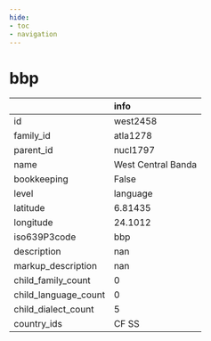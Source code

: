 ```yaml
---
hide:
- toc
- navigation
---
```

# bbp
|                      | info               |
|:---------------------|:-------------------|
| id                   | west2458           |
| family_id            | atla1278           |
| parent_id            | nucl1797           |
| name                 | West Central Banda |
| bookkeeping          | False              |
| level                | language           |
| latitude             | 6.81435            |
| longitude            | 24.1012            |
| iso639P3code         | bbp                |
| description          | nan                |
| markup_description   | nan                |
| child_family_count   | 0                  |
| child_language_count | 0                  |
| child_dialect_count  | 5                  |
| country_ids          | CF SS              |